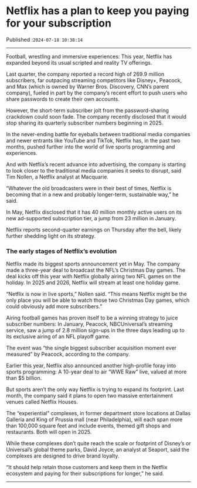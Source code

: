 # Netflix has a plan to keep you paying for your subscription

Published :`2024-07-18 10:38:14`

---

Football, wrestling and immersive experiences: This year, Netflix has expanded beyond its usual scripted and reality TV offerings.

Last quarter, the company reported a record high of 269.9 million subscribers, far outpacing streaming competitors like Disney+, Peacock, and Max (which is owned by Warner Bros. Discovery, CNN’s parent company), fueled in part by the company’s recent effort to push users who share passwords to create their own accounts.

However, the short-term subscriber jolt from the password-sharing crackdown could soon fade. The company recently disclosed that it would stop sharing its quarterly subscriber numbers beginning in 2025.

In the never-ending battle for eyeballs between traditional media companies and newer entrants like YouTube and TikTok, Netflix has, in the past two months, pushed further into the world of live sports programming and experiences.

And with Netflix’s recent advance into advertising, the company is starting to look closer to the traditional media companies it seeks to disrupt, said Tim Nollen, a Netflix analyst at Macquarie.

“Whatever the old broadcasters were in their best of times, Netflix is becoming that in a new and probably longer-term, sustainable way,” he said.

In May, Netflix disclosed that it has 40 million monthly active users on its new ad-supported subscription tier, a jump from 23 million in January.

Netflix reports second-quarter earnings on Thursday after the bell, likely further shedding light on its strategy.

### The early stages of Netflix’s evolution

Netflix made its biggest sports announcement yet in May. The company made a three-year deal to broadcast the NFL’s Christmas Day games. The deal kicks off this year with Netflix globally airing two NFL games on the holiday. In 2025 and 2026, Netflix will stream at least one holiday game.

“Netflix is now in live sports,” Nollen said. “This means Netflix might be the only place you will be able to watch those two Christmas Day games, which could obviously add more subscribers.”

Airing football games has proven itself to be a winning strategy to juice subscriber numbers: In January, Peacock, NBCUniversal’s streaming service, saw a jump of 2.8 million sign-ups in the three days leading up to its exclusive airing of an NFL playoff game.

The event was “the single biggest subscriber acquisition moment ever measured” by Peacock, according to the company.

Earlier this year, Netflix also announced another high-profile foray into sports programming: A 10-year deal to air “WWE Raw” live, valued at more than $5 billion.

But sports aren’t the only way Netflix is trying to expand its footprint. Last month, the company said it plans to open two massive entertainment venues called Netflix Houses.

The “experiential” complexes, in former department store locations at Dallas Galleria and King of Prussia mall (near Philadelphia), will each span more than 100,000 square feet and include events, themed gift shops and restaurants. Both will open in 2025.

While these complexes don’t quite reach the scale or footprint of Disney’s or Universal’s global theme parks, David Joyce, an analyst at Seaport, said the complexes are designed to drive brand loyalty.

“It should help retain those customers and keep them in the Netflix ecosystem and paying for their subscriptions for longer,” he said.

---

